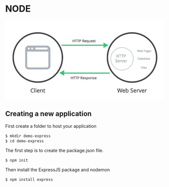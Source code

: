 
# NODE
![Alt text](img/main_picture.jpg)
##  Creating a new application


First create a folder to host your application

```
$ mkdir demo-express
$ cd demo-express
```

The first step is to create the package.json file.
```
$ npm init
```

Then install the ExpressJS package and nodemon
```
$ npm install express
```